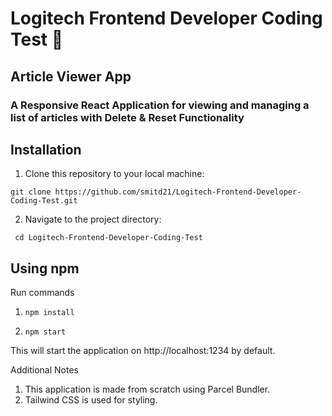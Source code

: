# Logitech Frontend Developer Coding Test 🚀

## Article Viewer App
### A Responsive React Application for viewing and managing a list of articles with Delete & Reset Functionality

## Installation

1. Clone this repository to your local machine:

```git clone https://github.com/smitd21/Logitech-Frontend-Developer-Coding-Test.git```



2. Navigate to the project directory:

``` cd Logitech-Frontend-Developer-Coding-Test```


## Using npm

Run commands

1) ```npm install```

2) ```npm start```

This will start the application on http://localhost:1234 by default.


Additional Notes
1) This application is made from scratch using Parcel Bundler.
2) Tailwind CSS is used for styling.
